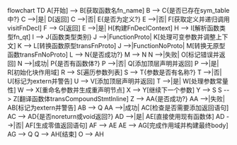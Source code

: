 flowchart TD
    A[开始] --> B[获取函数名fn_name]
    B --> C{是否已存在sym_table中?}
    C -->|是| D[返回]
    C -->|否| E{是否为定义?}
    E -->|否| F[获取定义并递归调用visitFnDecl]
    F --> G[返回]
    E -->|是| H[构建FnDeclContext]
    H --> I[解析函数类型fn_qt]
    I --> J{函数类型类别}
    J -->|FunctionProto| K[处理可变参数并调整上下文]
    K --> L[转换函数原型transFnProto]
    J -->|FunctionNoProto| M[转换无原型函数transFnNoProto]
    L --> N{是否成功?}
    M --> N
    N -->|失败| O[标记错误并返回]
    N -->|成功| P{是否有函数体?}
    P -->|否| Q[添加顶层声明并返回]
    P -->|是| R[初始化块作用域]
    R --> S[遍历参数列表]
    S --> T{参数是否有名称?}
    T -->|否| U[标记为extern并警告]
    U --> V[添加顶层声明并返回]
    T -->|是| W[处理参数常量性]
    W --> X[重命名参数并生成重声明节点]
    X --> Y[继续下一个参数]
    Y --> S
    S --> Z[翻译函数体transCompoundStmtInline]
    Z --> AA{是否成功?}
    AA -->|失败| AB[标记为extern并警告]
    AB --> Q
    AA -->|成功| AC[检查是否需要添加返回语句]
    AC --> AD{是否noreturn或void返回?}
    AD -->|是| AE[直接使用现有函数体]
    AD -->|否| AF[生成零值返回语句]
    AF --> AE
    AE --> AG[完成作用域并构建最终body]
    AG --> Q
    Q --> AH[结束]
    O --> AH
